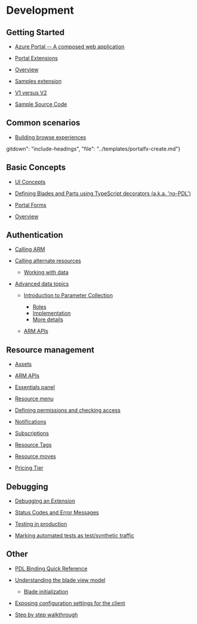 
<!--When documents are deprecated,they are commented out of this index. -->
<a name="development"></a>
# Development

<a name="development-getting-started"></a>
## Getting Started

  * [Azure Portal -- A composed web application](top-extensions-architecture.md#azure-portal-a-composed-web-application)


  * [Portal Extensions](top-onboarding.md#portal-extensions)


  * [Overview](portalfx-extensions-samples-overview.md#overview)
* [Samples extension](portalfx-extensions-samples-overview.md#samples-extension)
* [V1 versus V2](portalfx-extensions-samples-overview.md#v1-versus-v2)
* [Sample Source Code](portalfx-extensions-samples-overview.md#sample-source-code)


<a name="development-common-scenarios"></a>
## Common scenarios

  * [Building browse experiences](portalfx-browse.md#building-browse-experiences)


 gitdown": "include-headings", "file": "../templates/portalfx-create.md"}

<a name="development-basic-concepts"></a>
## Basic Concepts

  * [UI Concepts](portalfx-ui-concepts.md#ui-concepts)


  * [Defining Blades and Parts using TypeScript decorators (a.k.a. 'no-PDL')](portalfx-no-pdl-programming.md#defining-blades-and-parts-using-typescript-decorators-a-k-a-no-pdl)

  
  

  

  * [Portal Forms](top-extensions-forms.md#portal-forms)


  * [Overview](portalfx-controls-overview.md#overview)


<a name="development-authentication"></a>
## Authentication

  * [Calling ARM](portalfx-authentication.md#calling-arm)
* [Calling alternate resources](portalfx-authentication.md#calling-alternate-resources)


  * [Working with data](top-extensions-data.md#working-with-data)
* [Advanced data topics](top-extensions-data.md#advanced-data-topics)

  
  * [Introduction to Parameter Collection](portalfx-parameter-collection-overview.md#introduction-to-parameter-collection)
    * [Roles](portalfx-parameter-collection-overview.md#roles)
    * [Implementation](portalfx-parameter-collection-overview.md#implementation)
    * [More details](portalfx-parameter-collection-overview.md#more-details)


  * [ARM APIs](portalfx-provisioning-arm.md#arm-apis)



<a name="development-resource-management"></a>
## Resource management
* [Assets](portalfx-assets.md#assets)

* [ARM APIs](portalfx-provisioning-arm.md#arm-apis)

* [Essentials panel](portalfx-essentials.md#essentials-panel)

* [Resource menu](portalfx-resourcemenu.md#resource-menu)

* [Defining permissions and checking access](portalfx-permissions.md#defining-permissions-and-checking-access)

* [Notifications](portalfx-notifications.md#notifications)

* [Subscriptions](portalfx-subscriptions.md#subscriptions)

* [Resource Tags](portalfx-tags.md#resource-tags)

* [Resource moves](portalfx-resourcemove.md#resource-moves)

* [Pricing Tier](portalfx-extension-pricing-tier.md#pricing-tier)


<a name="development-debugging"></a>
## Debugging
* [Debugging an Extension](top-extensions-debugging.md#debugging-an-extension)

* [Status Codes and Error Messages](portalfx-extensions-status-codes.md#status-codes-and-error-messages)

* [Testing in production](portalfx-testinprod.md#testing-in-production)
* [Marking automated tests as test/synthetic traffic](portalfx-testinprod.md#marking-automated-tests-as-test-synthetic-traffic)


<a name="development-other"></a>
## Other
* [PDL Binding Quick Reference](portalfx-binding-reference.md#pdl-binding-quick-reference)

* [Understanding the blade view model](portalfx-blade-viewmodel.md#understanding-the-blade-view-model)
    * [Blade initialization](portalfx-blade-viewmodel.md#blade-initialization)

* [Exposing configuration settings for the client](portalfx-load-configuration.md#exposing-configuration-settings-for-the-client)
* [Step by step walkthrough](portalfx-load-configuration.md#step-by-step-walkthrough)


